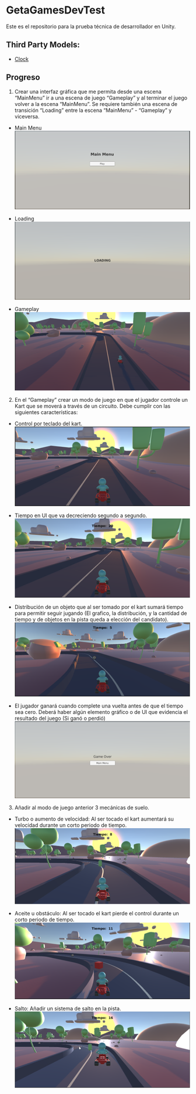 # GetaGamesDevTest
Este es el repositorio para la prueba técnica de desarrollador en Unity.

## Third Party Models:
* [Clock](https://assetstore.unity.com/packages/3d/props/interior/clock-4250)

## Progreso
 1.  Crear una interfaz gráfica que me permita desde una escena “MainMenu” ir
     a una escena de juego “Gameplay” y al terminar el juego volver a la
     escena “MainMenu”. Se
     requiere
     también
     una
     escena
     de
     transición “Loading” entre la escena “MainMenu” - “Gameplay” y viceversa.
     
* Main Menu
![Main Menu image](Images/MainMenu.png)
  
* Loading
![Loading image](Images/Loading.png)

* Gameplay 
![Gameplay Image](Images/Gameplay.png)
  
2. En el “Gameplay” crear un modo de juego en que el jugador controle un Kart
   que se moverá a través de un circuito. Debe cumplir con las
   siguientes características:
   
* Control por teclado del kart.
![Fixed Camera in Kart Move](Images/FixedCamera.png)
  
* Tiempo en UI que va decreciendo segundo a segundo.
![Remaining Time in UI](Images/TimeRemaining.png)
  
* Distribución de un objeto que al ser tomado por el kart sumará tiempo para
  permitir seguir jugando (El grafico, la distribución, y la cantidad de tiempo y
  de objetos en la pista queda a elección del candidato).
 ![Time Boosts](Images/TimeBoost.png)
  
* El jugador ganará cuando complete una vuelta antes de que el tiempo sea
  cero. Deberá haber algún elemento gráfico o de UI que evidencia el resultado
  del juego (Si ganó o perdió)
![End Game](Images/EndGame.png)  
  
3. Añadir al modo de juego anterior 3 mecánicas de suelo.

* Turbo o aumento de velocidad: Al ser tocado el kart aumentará su velocidad
  durante un corto periodo de tiempo.
![Speed Boost](Images/SpeedBoost.png)
  
* Aceite u obstáculo: Al ser tocado el kart pierde el control durante
un corto periodo de tiempo.
![Obstacle](Images/Obstacle.png)  
  
* Salto: Añadir un sistema de salto en la pista.
![Jump Boost](Images/JumpBoost.png)
